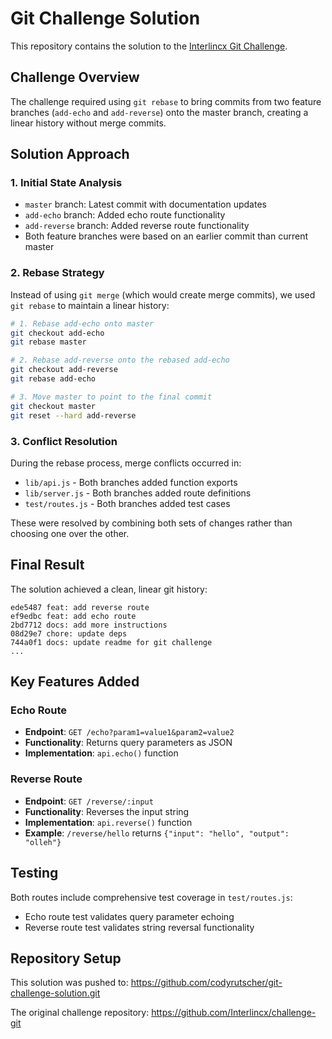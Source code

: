 # Git Challenge Solution

This repository contains the solution to the [Interlincx Git Challenge](https://github.com/Interlincx/challenge-git).

## Challenge Overview

The challenge required using `git rebase` to bring commits from two feature branches (`add-echo` and `add-reverse`) onto the master branch, creating a linear history without merge commits.

## Solution Approach

### 1. Initial State Analysis
- `master` branch: Latest commit with documentation updates
- `add-echo` branch: Added echo route functionality
- `add-reverse` branch: Added reverse route functionality
- Both feature branches were based on an earlier commit than current master

### 2. Rebase Strategy
Instead of using `git merge` (which would create merge commits), we used `git rebase` to maintain a linear history:

```bash
# 1. Rebase add-echo onto master
git checkout add-echo
git rebase master

# 2. Rebase add-reverse onto the rebased add-echo
git checkout add-reverse  
git rebase add-echo

# 3. Move master to point to the final commit
git checkout master
git reset --hard add-reverse
```

### 3. Conflict Resolution
During the rebase process, merge conflicts occurred in:
- `lib/api.js` - Both branches added function exports
- `lib/server.js` - Both branches added route definitions  
- `test/routes.js` - Both branches added test cases

These were resolved by combining both sets of changes rather than choosing one over the other.

## Final Result

The solution achieved a clean, linear git history:

```
ede5487 feat: add reverse route
ef9edbc feat: add echo route  
2bd7712 docs: add more instructions
08d29e7 chore: update deps
744a0f1 docs: update readme for git challenge
...
```

## Key Features Added

### Echo Route
- **Endpoint**: `GET /echo?param1=value1&param2=value2`
- **Functionality**: Returns query parameters as JSON
- **Implementation**: `api.echo()` function

### Reverse Route  
- **Endpoint**: `GET /reverse/:input`
- **Functionality**: Reverses the input string
- **Implementation**: `api.reverse()` function
- **Example**: `/reverse/hello` returns `{"input": "hello", "output": "olleh"}`

## Testing

Both routes include comprehensive test coverage in `test/routes.js`:
- Echo route test validates query parameter echoing
- Reverse route test validates string reversal functionality

## Repository Setup

This solution was pushed to: https://github.com/codyrutscher/git-challenge-solution.git

The original challenge repository: https://github.com/Interlincx/challenge-git